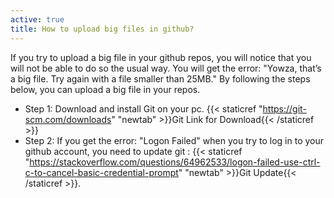 ```yaml
---
active: true
title: How to upload big files in github?
---
```

If you try to upload a big file in your github repos, you will notice that you will not be able to do so the usual way. 
You will get the error: "Yowza, that’s a big file. Try again with a file smaller than 25MB."
By following the steps below, you can upload a big file in your repos.

- Step 1: Download and install Git on your pc. {{< staticref "https://git-scm.com/downloads" "newtab" >}}Git Link for Download{{< /staticref >}}
- Step 2: If you get the error: "Logon Failed" when you try to log in to your github account, you need to update git : {{< staticref "https://stackoverflow.com/questions/64962533/logon-failed-use-ctrl-c-to-cancel-basic-credential-prompt" "newtab" >}}Git Update{{< /staticref >}}.
